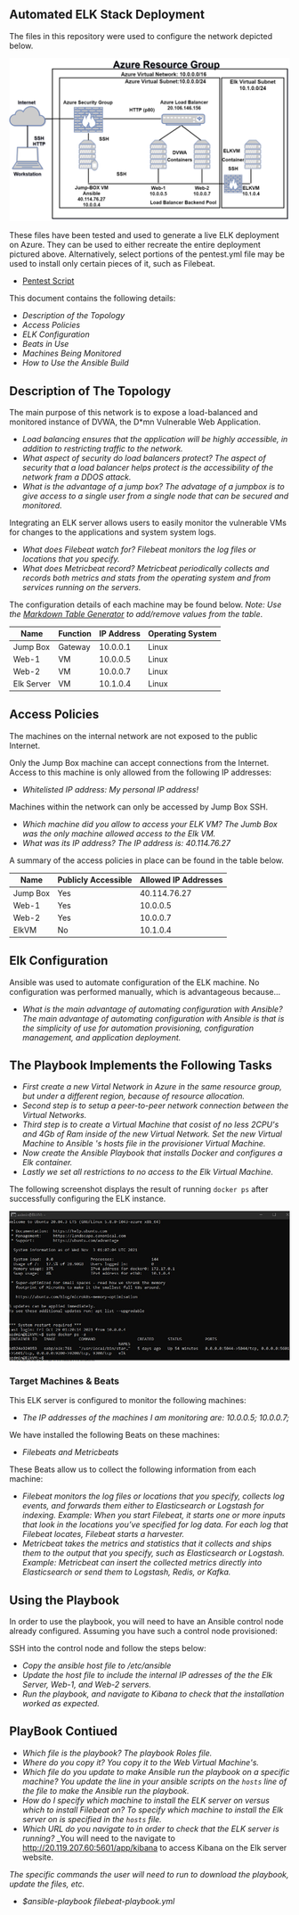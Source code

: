 ## Automated ELK Stack Deployment

The files in this repository were used to configure the network depicted below.

![Cloud Security Diagram](Diagrams/AzureResourceGroup.png)

These files have been tested and used to generate a live ELK deployment on Azure. They can be used to either recreate the entire deployment pictured above. Alternatively, select portions of the pentest.yml file may be used to install only certain pieces of it, such as Filebeat.

- [Pentest Script](Ansible/pentest.yml)

This document contains the following details:
- _Description of the Topology_
- _Access Policies_
- _ELK Configuration_
- _Beats in Use_
- _Machines Being Monitored_
- _How to Use the Ansible Build_


## Description of The Topology

The main purpose of this network is to expose a load-balanced and monitored instance of DVWA, the D*mn Vulnerable Web Application.

- _Load balancing ensures that the application will be highly accessible, in addition to restricting traffic to the network._
- _What aspect of security do load balancers protect?_ _The aspect of security that a load balancer helps protect is the accessibility of the network fram a DDOS attack._ 
- _What is the advantage of a jump box?_ _The advatage of a jumpbox is to give access to a single user from a single node that can be secured and monitored._ 

Integrating an ELK server allows users to easily monitor the vulnerable VMs for changes to the applications and system system logs.
- _What does Filebeat watch for?_ _Filebeat monitors the log files or locations that you specify._
- _What does Metricbeat record?_ _Metricbeat periodically collects and records both metrics and stats from the operating system and from services running on the servers._

The configuration details of each machine may be found below.
_Note: Use the [Markdown Table Generator](http://www.tablesgenerator.com/markdown_tables) to add/remove values from the table_.

| Name     | Function | IP Address | Operating System |
|----------|----------|------------|------------------|
| Jump Box | Gateway  | 10.0.0.1   | Linux            |
| Web-1    |  VM      | 10.0.0.5   | Linux            |
| Web-2    |  VM      | 10.0.0.7   | Linux            |
| Elk Server| VM      | 10.1.0.4   | Linux            |

## Access Policies

The machines on the internal network are not exposed to the public Internet. 

Only the Jump Box machine can accept connections from the Internet. Access to this machine is only allowed from the following IP addresses:
- _Whitelisted IP address:_ _My personal IP address!_

Machines within the network can only be accessed by Jump Box SSH.
- _Which machine did you allow to access your ELK VM?_ _The Jumb Box was the only machine allowed access to the Elk VM._ 
- _What was its IP address?_ _The IP address is: 40.114.76.27_

A summary of the access policies in place can be found in the table below.

| Name     | Publicly Accessible | Allowed IP Addresses |
|----------|---------------------|----------------------|
|Jump Box  | Yes                 | 40.114.76.27         |
|Web-1     | Yes                 | 10.0.0.5             |
|Web-2     | Yes                 | 10.0.0.7             |
|ElkVM     | No                  | 10.1.0.4             | 
## Elk Configuration

Ansible was used to automate configuration of the ELK machine. No configuration was performed manually, which is advantageous because...
- _What is the main advantage of automating configuration with Ansible?_ _The main advantage of automating configuration with Ansible is that is the simplicity of use for automation provisioning, configuration management, and application deployment._

## The Playbook Implements the Following Tasks
- _First create a new Virtal Network in Azure in the same resource group, but under a different region, because of resource allocation._
- _Second step is to setup a peer-to-peer network connection between the Virtual Networks._
- _Third step is to create a Virtual Machine that cosist of no less 2CPU's and 4Gb of Ram inside of the new Virtual Network._ _Set the new Virtual Machine to Ansible 's hosts file in the provisioner Virtual Machine._
- _Now create the Ansible Playbook that installs Docker and configures a Elk container._
- _Lastly we set all restrictions to no access to the Elk Virtual Machine._ 

The following screenshot displays the result of running `docker ps` after successfully configuring the ELK instance.

![Docker Container Diagram](/Diagrams/ElkOutput.jpg)

### Target Machines & Beats
This ELK server is configured to monitor the following machines:
- _The IP addresses of the machines I am monitoring are:_ _10.0.0.5; 10.0.0.7;_

We have installed the following Beats on these machines:
- _Filebeats and Metricbeats_

These Beats allow us to collect the following information from each machine:
- _Filebeat monitors the log files or locations that you specify, collects log events, and forwards them either to Elasticsearch or Logstash for indexing._ _Example: When you start Filebeat, it starts one or more inputs that look in the locations you’ve specified for log data. For each log that Filebeat locates, Filebeat starts a harvester._
- _Metricbeat takes the metrics and statistics that it collects and ships them to the output that you specify, such as Elasticsearch or Logstash._ _Example: Metricbeat can insert the collected metrics directly into Elasticsearch or send them to Logstash, Redis, or Kafka._

## Using the Playbook
In order to use the playbook, you will need to have an Ansible control node already configured. Assuming you have such a control node provisioned: 

SSH into the control node and follow the steps below:
- _Copy the ansible host file to /etc/ansible_
- _Update the host file to include the internal IP adresses of the the Elk Server, Web-1, and Web-2 servers._
- _Run the playbook, and navigate to Kibana to check that the installation worked as expected._

## PlayBook Contiued
- _Which file is the playbook? The playbook Roles file._ 
- _Where do you copy it?_ _You copy it to the Web Virtual Machine's._
- _Which file do you update to make Ansible run the playbook on a specific machine? You update the line in your ansible scripts on the `hosts` line of the file to make the Ansible run the playbook._ 
- _How do I specify which machine to install the ELK server on versus which to install Filebeat on?_ _To specify which machine to install the Elk server on is specified in the `hosts` file._
- _Which URL do you navigate to in order to check that the ELK server is running?_ _You will need to the navigate to http://20.119.207.60:5601/app/kibana to access Kibana on the Elk server website.

_The specific commands the user will need to run to download the playbook, update the files, etc._ 
- _$ansible-playbook filebeat-playbook.yml_